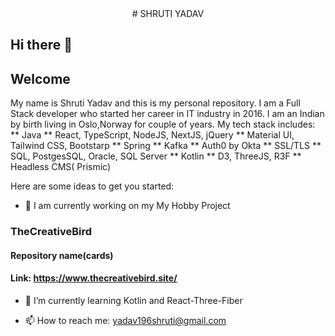 <div align="center">
	# SHRUTI YADAV
</div>

## Hi there  👋
## Welcome

My name is Shruti Yadav and this is my personal repository. I am a Full Stack developer who started her career in IT industry in 2016. I am an Indian by birth living in Oslo,Norway for couple of years.
My tech stack includes:
 ** Java
 ** React, TypeScript, NodeJS, NextJS, jQuery
 ** Material UI, Tailwind CSS, Bootstarp
 ** Spring
 ** Kafka
 ** Auth0 by Okta
 ** SSL/TLS
 ** SQL, PostgesSQL, Oracle, SQL Server
 ** Kotlin
 ** D3, ThreeJS, R3F
 ** Headless CMS( Prismic)

Here are some ideas to get you started:

- 🔭 I am currently working on my My Hobby Project 
### TheCreativeBird
#### Repository name(cards) 
#### Link: https://www.thecreativebird.site/

- 🌱 I’m currently learning Kotlin and React-Three-Fiber

- 📫 How to reach me: yadav196shruti@gmail.com


